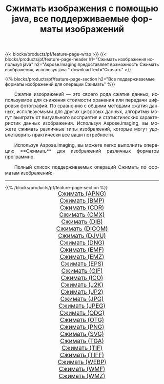 ﻿---
title: Сжимать изображения с помощью java, все поддерживаемые форматы изображений 
weight: 3920
url: /ru/java/compress/ 
lang: ru
langdirlevel: 2
locales: zh-hans,ja,it,ru,de,es,fr,nl,id,lt,pl,pt,vi,tr,ko,zh-hant,ar,hi,th,sv,cs,uk,he
description: Используя Aspose.Imaging, вы можете легко Сжимать изображения используя java
---

{{< blocks/products/pf/feature-page-wrap >}}
{{< blocks/products/pf/feature-page-header h1="Сжимать изображения используя java" h2="Aspose.Imaging предоставляет возможность Сжимать изображения, используя java " downloadText="Скачать" >}}


{{% blocks/products/pf/feature-page-section  h2="Все поддерживаемые форматы изображений для операции Сжимать" %}}
<p align="justify" style="text-indent:2em;font-size:15px;">
Сжатие изображений — это своего рода сжатие данных, используемое для снижения стоимости хранения или передачи цифровых фотографий. По сравнению с общими методами сжатия данных, используемыми для других цифровых данных, алгоритмы могут выиграть от визуального восприятия и статистических характеристик данных изображения.
Используя Aspose.Imaging, вы можете сжимать различные типы изображений, которые могут удовлетворить практически все ваши потребности.
</p>
<p align="justify" style="text-indent:2em;font-size:15px;">
Используя Aspose.Imaging, вы можете легко выполнить операцию **Сжимать** для изображений различных форматов программно.
</p>
<p align="justify" style="text-indent:2em;font-size:15px;">
Полный список поддерживаемых операций Сжимать по форматам изображений:
</p>
<hr/>
{{% /blocks/products/pf/feature-page-section %}}
<div class="container-fluid productfamilypage bg-gray">
    <div class="convertypes bg-gray agp-content section">
        <div class="container">
		<div class="row other-converters" style="gap: 10px;font-size: 19px;text-align:center;">
		    <div class='col-md-2 other-converter remove-lp remove-rp'><a href="/imaging/ru/java/compress/apng/" style="padding:15px;">Сжимать (APNG)</a></div><div class='col-md-2 other-converter remove-lp remove-rp'><a href="/imaging/ru/java/compress/bmp/" style="padding:15px;">Сжимать (BMP)</a></div><div class='col-md-2 other-converter remove-lp remove-rp'><a href="/imaging/ru/java/compress/cdr/" style="padding:15px;">Сжимать (CDR)</a></div><div class='col-md-2 other-converter remove-lp remove-rp'><a href="/imaging/ru/java/compress/cmx/" style="padding:15px;">Сжимать (CMX)</a></div><div class='col-md-2 other-converter remove-lp remove-rp'><a href="/imaging/ru/java/compress/dib/" style="padding:15px;">Сжимать (DIB)</a></div><div class='col-md-2 other-converter remove-lp remove-rp'><a href="/imaging/ru/java/compress/dicom/" style="padding:15px;">Сжимать (DICOM)</a></div><div class='col-md-2 other-converter remove-lp remove-rp'><a href="/imaging/ru/java/compress/djvu/" style="padding:15px;">Сжимать (DJVU)</a></div><div class='col-md-2 other-converter remove-lp remove-rp'><a href="/imaging/ru/java/compress/dng/" style="padding:15px;">Сжимать (DNG)</a></div><div class='col-md-2 other-converter remove-lp remove-rp'><a href="/imaging/ru/java/compress/emf/" style="padding:15px;">Сжимать (EMF)</a></div><div class='col-md-2 other-converter remove-lp remove-rp'><a href="/imaging/ru/java/compress/emz/" style="padding:15px;">Сжимать (EMZ)</a></div><div class='col-md-2 other-converter remove-lp remove-rp'><a href="/imaging/ru/java/compress/eps/" style="padding:15px;">Сжимать (EPS)</a></div><div class='col-md-2 other-converter remove-lp remove-rp'><a href="/imaging/ru/java/compress/gif/" style="padding:15px;">Сжимать (GIF)</a></div><div class='col-md-2 other-converter remove-lp remove-rp'><a href="/imaging/ru/java/compress/ico/" style="padding:15px;">Сжимать (ICO)</a></div><div class='col-md-2 other-converter remove-lp remove-rp'><a href="/imaging/ru/java/compress/j2k/" style="padding:15px;">Сжимать (J2K)</a></div><div class='col-md-2 other-converter remove-lp remove-rp'><a href="/imaging/ru/java/compress/jp2/" style="padding:15px;">Сжимать (JP2)</a></div><div class='col-md-2 other-converter remove-lp remove-rp'><a href="/imaging/ru/java/compress/jpg/" style="padding:15px;">Сжимать (JPG)</a></div><div class='col-md-2 other-converter remove-lp remove-rp'><a href="/imaging/ru/java/compress/jpeg/" style="padding:15px;">Сжимать (JPEG)</a></div><div class='col-md-2 other-converter remove-lp remove-rp'><a href="/imaging/ru/java/compress/odg/" style="padding:15px;">Сжимать (ODG)</a></div><div class='col-md-2 other-converter remove-lp remove-rp'><a href="/imaging/ru/java/compress/otg/" style="padding:15px;">Сжимать (OTG)</a></div><div class='col-md-2 other-converter remove-lp remove-rp'><a href="/imaging/ru/java/compress/png/" style="padding:15px;">Сжимать (PNG)</a></div><div class='col-md-2 other-converter remove-lp remove-rp'><a href="/imaging/ru/java/compress/svg/" style="padding:15px;">Сжимать (SVG)</a></div><div class='col-md-2 other-converter remove-lp remove-rp'><a href="/imaging/ru/java/compress/tga/" style="padding:15px;">Сжимать (TGA)</a></div><div class='col-md-2 other-converter remove-lp remove-rp'><a href="/imaging/ru/java/compress/tif/" style="padding:15px;">Сжимать (TIF)</a></div><div class='col-md-2 other-converter remove-lp remove-rp'><a href="/imaging/ru/java/compress/tiff/" style="padding:15px;">Сжимать (TIFF)</a></div><div class='col-md-2 other-converter remove-lp remove-rp'><a href="/imaging/ru/java/compress/webp/" style="padding:15px;">Сжимать (WEBP)</a></div><div class='col-md-2 other-converter remove-lp remove-rp'><a href="/imaging/ru/java/compress/wmf/" style="padding:15px;">Сжимать (WMF)</a></div><div class='col-md-2 other-converter remove-lp remove-rp'><a href="/imaging/ru/java/compress/wmz/" style="padding:15px;">Сжимать (WMZ)</a></div>
                </div>
        </div>
    </div>
</div>
<br/>
